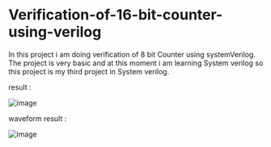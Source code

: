 # Verification-of-16-bit-counter-using-verilog
In this project i am doing verification of 8 bit Counter using systemVerilog. The project is very basic and at this moment i am learning System verilog so this project is my third project in System verilog. 

result : 

![image](https://github.com/kapi36/Verification-of-8-bit-counter-using-verilog/assets/110424577/b427a7dc-9cc6-46c2-bc38-32359207ce25)


waveform result : 

 ![image](https://github.com/kapi36/Verification-of-8-bit-counter-using-verilog/assets/110424577/5378243a-fed2-4b26-9712-b499bf8c615b)

